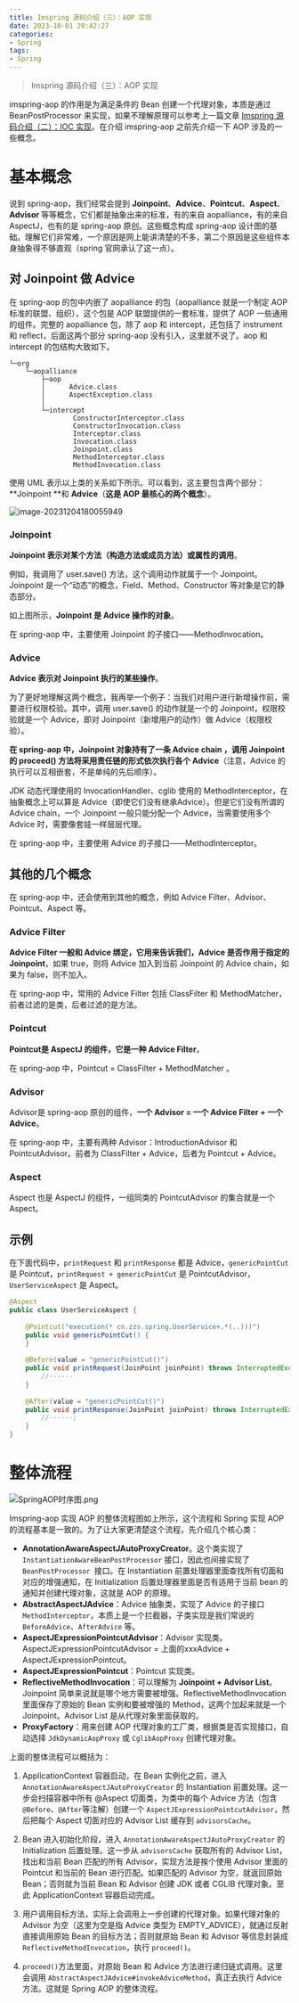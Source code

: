 ```yaml
---
title: Imspring 源码介绍（三）：AOP 实现
date: 2023-10-01 20:42:27
categories:
- Spring
tags:
- Spring
---
```


> Imspring 源码介绍（三）：AOP 实现

<!--more-->

imspring-aop 的作用是为满足条件的 Bean 创建一个代理对象，本质是通过 BeanPostProcessor 来实现，如果不理解原理可以参考上一篇文章 [Imspring 源码介绍（二）：IOC 实现]()。在介绍 imspring-aop 之前先介绍一下 AOP 涉及的一些概念。

# 基本概念

说到 spring-aop，我们经常会提到 **Joinpoint**、**Advice**、**Pointcut**、**Aspect**、**Advisor** 等等概念，它们都是抽象出来的标准，有的来自 aopalliance，有的来自 AspectJ，也有的是 spring-aop 原创。这些概念构成 spring-aop 设计图的基础。理解它们非常难，一个原因是网上能讲清楚的不多，第二个原因是这些组件本身抽象得不够直观（spring 官网承认了这一点）。

## 对 Joinpoint 做 Advice

在 spring-aop 的包中内嵌了 aopalliance 的包（aopalliance 就是一个制定 AOP 标准的联盟、组织），这个包是 AOP 联盟提供的一套标准，提供了 AOP 一些通用的组件。完整的 aopalliance 包，除了 aop 和 intercept，还包括了 instrument 和 reflect，后面这两个部分 spring-aop 没有引入，这里就不说了。aop 和 intercept 的包结构大致如下。

```
└─org
    └─aopalliance
        ├─aop
        │      Advice.class
        │      AspectException.class
        │
        └─intercept
                ConstructorInterceptor.class
                ConstructorInvocation.class
                Interceptor.class
                Invocation.class
                Joinpoint.class
                MethodInterceptor.class
                MethodInvocation.class
```

使用 UML 表示以上类的关系如下所示。可以看到，这主要包含两个部分：**Joinpoint **和 **Advice**（**这是 AOP 最核心的两个概念**）。

![image-20231204180055949](image-20231204180055949.png)

### Joinpoint

**Joinpoint 表示对某个方法（构造方法或成员方法）或属性的调用**。

例如，我调用了 user.save() 方法，这个调用动作就属于一个 Joinpoint。Joinpoint 是一个“动态”的概念，Field、Method、Constructor 等对象是它的静态部分。

如上图所示，**Joinpoint 是 Advice 操作的对象**。

在 spring-aop 中，主要使用 Joinpoint 的子接口——MethodInvocation。

### Advice

**Advice 表示对 Joinpoint 执行的某些操作**。

为了更好地理解这两个概念，我再举一个例子：当我们对用户进行新增操作前，需要进行权限校验。其中，调用 user.save() 的动作就是一个的 Joinpoint，权限校验就是一个 Advice，即对 Joinpoint（新增用户的动作）做 Advice（权限校验）。

**在 spring-aop 中，Joinpoint 对象持有了一条 Advice chain ，调用 Joinpoint 的 proceed() 方法将采用责任链的形式依次执行各个 Advice**（注意，Advice 的执行可以互相嵌套，不是单纯的先后顺序）。

JDK 动态代理使用的 InvocationHandler、cglib 使用的 MethodInterceptor，在抽象概念上可以算是 Advice（即使它们没有继承Advice）。但是它们没有所谓的 Advice chain，一个 Joinpoint 一般只能分配一个 Advice，当需要使用多个 Advice 时，需要像套娃一样层层代理。

在 spring-aop 中，主要使用 Advice 的子接口——MethodInterceptor。

## 其他的几个概念

在 spring-aop 中，还会使用到其他的概念，例如 Advice Filter、Advisor、Pointcut、Aspect 等。

### Advice Filter

**Advice Filter 一般和 Advice 绑定，它用来告诉我们，Advice 是否作用于指定的 Joinpoint**，如果 true，则将 Advice 加入到当前 Joinpoint 的 Advice chain，如果为 false，则不加入。

在 spring-aop 中，常用的 Advice Filter 包括 ClassFilter 和 MethodMatcher，前者过滤的是类，后者过滤的是方法。

### Pointcut

**Pointcut是 AspectJ 的组件，它是一种 Advice Filter**。

在 spring-aop 中，Pointcut = ClassFilter + MethodMatcher 。

### Advisor

Advisor是 spring-aop 原创的组件，**一个 Advisor = 一个 Advice Filter + 一个 Advice**。

在 spring-aop 中，主要有两种 Advisor：IntroductionAdvisor 和 PointcutAdvisor。前者为 ClassFilter + Advice，后者为 Pointcut + Advice。

### Aspect

Aspect 也是 AspectJ 的组件，一组同类的 PointcutAdvisor 的集合就是一个 Aspect。

## 示例

在下面代码中，`printRequest` 和 `printResponse` 都是 Advice，`genericPointCut` 是 Pointcut，`printRequest + genericPointCut` 是 PointcutAdvisor，`UserServiceAspect` 是 Aspect。

```java
@Aspect
public class UserServiceAspect {
        
    @Pointcut("execution(* cn.zzs.spring.UserService+.*(..)))")
    public void genericPointCut() {
    }
    
    @Before(value = "genericPointCut()")
    public void printRequest(JoinPoint joinPoint) throws InterruptedException {
        //······
    }  
    
    @After(value = "genericPointCut()")
    public void printResponse(JoinPoint joinPoint) throws InterruptedException {
        //······;
    }  
}
```

# 整体流程

![SpringAOP时序图.png](SpringAOP时序图.png)

Imspring-aop 实现 AOP 的整体流程图如上所示，这个流程和 Spring 实现 AOP 的流程基本是一致的。为了让大家更清楚这个流程，先介绍几个核心类：

* **AnnotationAwareAspectJAutoProxyCreator**。这个类实现了 `InstantiationAwareBeanPostProcessor` 接口，因此也间接实现了 `BeanPostProcessor `接口。在 Instantiation 前置处理器里面查找所有切面和对应的增强通知，在 Initialization 后置处理器里面是否有适用于当前 bean 的通知并创建代理对象，这就是 AOP 的原理。
* **AbstractAspectJAdvice**：Advice 抽象类，实现了 Advice 的子接口 `MethodInterceptor`，本质上是一个拦截器，子类实现是我们常说的 `BeforeAdvice`、`AfterAdvice` 等。
* **AspectJExpressionPointcutAdvisor**：Advisor 实现类。AspectJExpressionPointcutAdvisor = 上面的xxxAdvice + AspectJExpressionPointcut。
* **AspectJExpressionPointcut**：Pointcut 实现类。
* **ReflectiveMethodInvocation**：可以理解为 **Joinpoint + Advisor List**。Joinpoint 简单来说就是哪个地方需要被增强。ReflectiveMethodInvocation 里面保存了原始的 Bean 实例和要被增强的 Method，这两个加起来就是一个 Joinpoint。Advisor List 是从代理对象里面获取的。
* **ProxyFactory**：用来创建 AOP 代理对象的工厂类，根据类是否实现接口，自动选择 `JdkDynamicAopProxy` 或 `CglibAopProxy` 创建代理对象。

上面的整体流程可以概括为：

1. ApplicationContext 容器启动，在 Bean 实例化之前，进入 `AnnotationAwareAspectJAutoProxyCreator` 的 Instantiation 前置处理。这一步会扫描容器中所有 @Aspect 切面类，为类中的每个 Advice 方法（包含`@Before`、`@After`等注解）创建一个 `AspectJExpressionPointcutAdvisor`，然后把每个 Aspect 切面对应的 Advisor List 缓存到  `advisorsCache`。

2. Bean 进入初始化阶段，进入 `AnnotationAwareAspectJAutoProxyCreator` 的 Initialization 后置处理。这一步从 `advisorsCache` 获取所有的 Advisor List，找出和当前 Bean 匹配的所有 Advisor，实现方法是挨个使用 Advisor 里面的 Pointcut 和当前的 Bean 进行匹配。如果匹配的 Advisor 为空，就返回原始 Bean；否则就为当前 Bean 和 Advisor 创建 JDK 或者 CGLIB 代理对象。至此 ApplicationContext 容器启动完成。
3. 用户调用目标方法，实际上会调用上一步创建的代理对象。如果代理对象的 Advisor 为空（这里为空是指 Advice 类型为 EMPTY_ADVICE），就通过反射直接调用原始 Bean 的目标方法；否则就原始 Bean 和 Advisor 等信息封装成 `ReflectiveMethodInvocation`，执行 `proceed()`。
4.  `proceed()`方法里面，对原始 Bean 和 Advice 方法进行递归链式调用。这里会调用 `AbstractAspectJAdvice#invokeAdviceMethod`，真正去执行 Advice 方法。这就是 Spring AOP 的整体流程。
